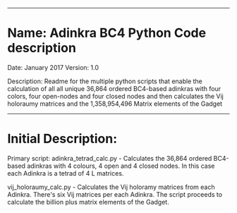 ************************************
# Name:    Adinkra BC4 Python Code description
Date:    January 2017
Version: 1.0

Description: Readme for the multiple python scripts that enable the calculation
of all all unique 36,864 ordered BC4-based adinkras with four colors, four 
open-nodes and four closed nodes and then calculates the Vij holoraumy matrices 
and the 1,358,954,496 Matrix elements of the Gadget

************************************
# Initial Description:

Primary script: adinkra_tetrad_calc.py - Calculates the 36,864 ordered BC4-based
adinkras with 4 colours, 4 open and 4 closed nodes. In this case each Adinkra is 
a tetrad of 4 L matrices.

vij_holoraumy_calc.py - Calculates the Vij holoramy matrices from each Adinkra.
There's six Vij matrices per each Adinkra. The script proceeds to calculate
the billion plus matrix elements of the Gadget. 
